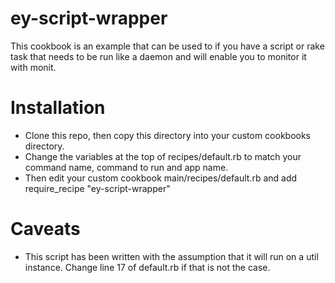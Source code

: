 ey-script-wrapper
===================
This cookbook is an example that can be used to if you have a script or rake task
that needs to be run like a daemon and will enable you to monitor it with monit.

Installation
============
* Clone this repo, then copy this directory into your custom cookbooks directory.
* Change the variables at the top of recipes/default.rb to match your command name,
command to run and app name.
* Then edit your custom cookbook main/recipes/default.rb and add
    require_recipe "ey-script-wrapper"

Caveats
=======
* This script has been written with the assumption that it will run on a util
instance. Change line 17 of default.rb if that is not the case.
